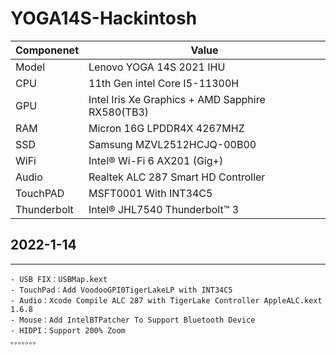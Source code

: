 # YOGA14S-Hackintosh

| Componenet             | Value                                                        |
| ---------------------- | ------------------------------------------------------------ |
| Model                  | Lenovo YOGA 14S 2021 IHU                                     |
| CPU                    | 11th Gen intel Core I5-11300H                                |
| GPU                    | Intel Iris Xe Graphics + AMD Sapphire RX580(TB3)             |
| RAM                    | Micron 16G LPDDR4X 4267MHZ                                   |
| SSD                    | Samsung MZVL2512HCJQ-00B00                                   |
| WiFi                   | Intel® Wi-Fi 6 AX201 (Gig+)                                  |
| Audio                  | Realtek ALC 287 Smart HD Controller                          |
| TouchPAD               | MSFT0001 With INT34C5                                        |
| Thunderbolt            | Intel® JHL7540 Thunderbolt™ 3                                |




## 2022-1-14

---
    - USB FIX：USBMap.kext
    - TouchPad：Add VoodooGPI0TigerLakeLP with INT34C5
    - Audio：Xcode Compile ALC 287 with TigerLake Controller AppleALC.kext 1.6.8
    - Mouse：Add IntelBTPatcher To Support Bluetooth Device
    - HIDPI：Support 200% Zoom
    。。。。。。。

